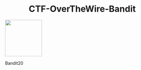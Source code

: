 <h1 align="center">
  CTF-OverTheWire-Bandit
</h1>
 <img src="https://miro.medium.com/proxy/1*VLXFzVtGx16B1iH81bcTPw.png" width="120px">


Bandit20
